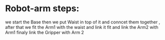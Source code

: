 # Robot-arm steps: 
we start the Base then we put Waist in top of it and conncet them together ,
after that we fit the Arm1 with the waist and link it
fit and link the Arm2 with Arm1
finaly link the Gripper with Arm 2 
